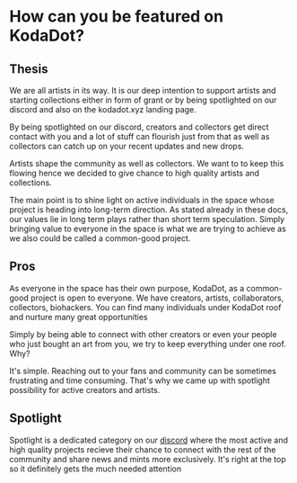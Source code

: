 # How can you be featured on KodaDot?

## Thesis

We are all artists in its way. It is our deep intention  to support artists and starting collections either in form of grant or by being spotlighted on our discord and also on the kodadot.xyz landing page.

By being spotlighted on our discord, creators and collectors get direct contact with you and a lot of stuff can flourish just from that as well as collectors can catch up on your recent updates and new drops.

Artists shape the community as well as collectors. We want to to keep this flowing hence we decided to give chance to high quality artists and collections.

The main point is to shine light on active individuals in the space whose project is heading into long-term direction. As stated already in these docs, our values lie in long term plays rather than short term speculation. Simply bringing value to everyone in the space is what we are trying to achieve as we also could be called a common-good project.

## Pros

As everyone in the space has their own purpose, KodaDot, as a common-good project is open to everyone. We have creators, artists, collaborators, collectors, biohackers. You can find many individuals under KodaDot roof and nurture many great opportunities

Simply by being able to connect with other creators or even your people who just bought an art from you, we try to keep everything under one roof. Why?

It's simple. Reaching out to your fans and community can be sometimes frustrating and time consuming. That's why we came up with spotlight possibility for active creators and artists.

## Spotlight

Spotlight is a dedicated category on our [discord](https://discord.gg/kodadot) where the most active and high quality projects recieve their chance to connect with the rest of the community and share news and mints more exclusively. It's right at the top so it definitely gets the much needed attention

